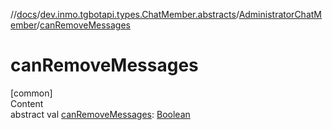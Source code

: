 //[docs](../../../index.md)/[dev.inmo.tgbotapi.types.ChatMember.abstracts](../index.md)/[AdministratorChatMember](index.md)/[canRemoveMessages](can-remove-messages.md)



# canRemoveMessages  
[common]  
Content  
abstract val [canRemoveMessages](can-remove-messages.md): [Boolean](https://kotlinlang.org/api/latest/jvm/stdlib/kotlin/-boolean/index.html)  



